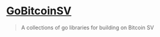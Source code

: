 # [GoBitcoinSV](https://gobitcoinsv.com)
> A collections of go libraries for building on Bitcoin SV

